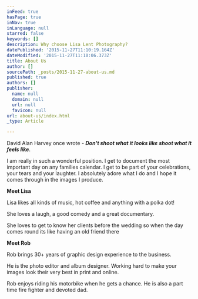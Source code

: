 ```yaml
---
inFeed: true
hasPage: true
inNav: true
inLanguage: null
starred: false
keywords: []
description: Why choose Lisa Lent Photography?
datePublished: '2015-11-27T11:10:19.164Z'
dateModified: '2015-11-27T11:10:06.373Z'
title: About Us
author: []
sourcePath: _posts/2015-11-27-about-us.md
published: true
authors: []
publisher:
  name: null
  domain: null
  url: null
  favicon: null
url: about-us/index.html
_type: Article

---
```

David Alan Harvey once wrote - **_Don't shoot what it looks like shoot what it feels like_**.

I am really in such a wonderful position. I get to document the most important day on any families calendar. I get to be part of your celebrations, your tears and your laughter.  I absolutely adore what I do and I hope it comes through in the images I produce.

**Meet Lisa**

Lisa likes all kinds of music, hot coffee and anything with a polka dot!

She loves a laugh, a good comedy and a great documentary.

She loves to get to know her clients before the wedding so when the day comes round its like having an old friend there

**Meet Rob**

Rob brings 30+ years of graphic design experience to the business.

He is the photo editor and album designer. Working hard to make your images look their very best in print and online.

Rob enjoys riding his motorbike when he gets a chance. He is also a part time fire fighter and devoted dad.